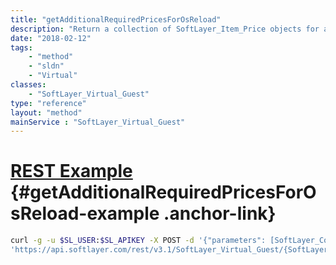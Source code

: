 ```yaml
---
title: "getAdditionalRequiredPricesForOsReload"
description: "Return a collection of SoftLayer_Item_Price objects for an OS reload"
date: "2018-02-12"
tags:
    - "method"
    - "sldn"
    - "Virtual"
classes:
    - "SoftLayer_Virtual_Guest"
type: "reference"
layout: "method"
mainService : "SoftLayer_Virtual_Guest"
---
```


# [REST Example](#getAdditionalRequiredPricesForOsReload-example) <a href="/article/rest/"><i class="fas fa-question"></i></a> {#getAdditionalRequiredPricesForOsReload-example .anchor-link} 
```bash
curl -g -u $SL_USER:$SL_APIKEY -X POST -d '{"parameters": [SoftLayer_Container_Hardware_Server_Configuration]}' \
'https://api.softlayer.com/rest/v3.1/SoftLayer_Virtual_Guest/{SoftLayer_Virtual_GuestID}/getAdditionalRequiredPricesForOsReload'
```
